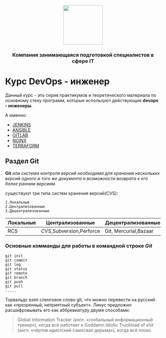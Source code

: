 <h1 align="center"><img src="https://gitlab.rebrainme.com/devops_users_repos/5511/rebrain-devops-task1/-/blob/master/logo_rebrain.svg" height="128"/></h1>
<h3 align="center">Компания занимающаяся подготовкой специалистов в сфере IT</h3>

# Курс DevOps - инженер
 Данный курс - это серия практикумов и теоретического материала по основному стеку программ, которые используют действующие **devops - инженеры**.
 
 А именно:
 
 - [JENKINS](HTTPS://WWW.JENKINS.IO/)
 - [ANSIBLE](HTTPS://WWW.ANSIBLE.COM/) 
 - [GITLAB](HTTPS://ABOUT.GITLAB.COM/) 
 - [NGINX](HTTPS://WWW.NGINX.COM/)
 - [TERRAFORM](HTTPS://WWW.TERRAFORM.IO/)
 
## Раздел Git

**Git** *или система контроля версий необходима для хранения нескольких версий одного и того же документа и возможности возврата к его более ранним версиям.*

существуют три типа систем хранения версий(CVS):

	1.Локальные
	2.Централизованные
	3.Децентрализованные
	
|Локальные|Централизованные|Децентрализованные|
|---------|----------------|------------------|
|   RCS   |	CVS,Subversion,Perforce|Git, Mercurial,Bazaar|


### Основные комманды для работы в командной строке *Git*
```
git init
git commit
git log
git status
git remote
git branch
git push
git pull
.....
```
Торвальдс взял сленговое слово git, что можно перевести на русский как «презренный, неприятный субъект». Линус предложил расшифровывать его как аббревиатуру двумя способами:

>Global Information Tracker (англ. «глобальный информационный трекер»), когда всё работает и 
Goddamn Idiotic Truckload of shit (англ. «чёртов идиотский самосвал дерьма»), когда всё плохо.



